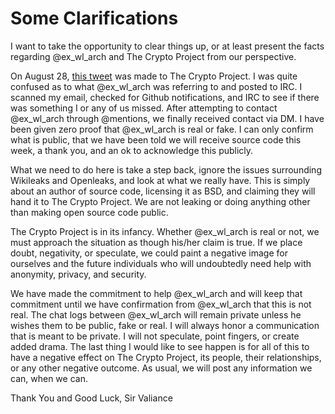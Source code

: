 # Some Clarifications

I want to take the opportunity to clear things up, or at least present the facts regarding @ex_wl_arch and The Crypto Project from our perspective. 

On August 28, [this tweet][1] was made to The Crypto Project. I was quite confused as to what @ex_wl_arch was referring to and posted to IRC.  I scanned my email, checked for Github notifications, and IRC to see if there was something I or any of us missed.  After attempting to contact @ex_wl_arch through @mentions, we finally received contact via DM. I have been given zero proof that @ex_wl_arch is real or fake.  I can only confirm what is public, that we have been told we will receive source code this week, a thank you, and an ok to acknowledge this publicly.

What we need to do here is take a step back, ignore the issues surrounding Wikileaks and Openleaks, and look at what we really have.  This is simply about an author of source code, licensing it as BSD, and claiming they will hand it to The Crypto Project. We are not leaking or doing anything other than making open source code public.

The Crypto Project is in its infancy.  Whether @ex_wl_arch is real or not, we must approach the situation as though his/her claim is true.  If we place doubt, negativity, or speculate, we could paint a negative image for ourselves and the future individuals who will undoubtedly need help with anonymity, privacy, and security.

We have made the commitment to help @ex_wl_arch and will keep that commitment until we have confirmation from @ex_wl_arch that this is not real.  The chat logs between @ex_wl_arch will remain private unless he wishes them to be public, fake or real.  I will always honor a communication that is meant to be private.  I will not speculate, point fingers, or create added drama.  The last thing I would like to see happen is for all of this to have a negative effect on The Crypto Project, its people, their relationships, or any other negative outcome.  As usual, we will post any information we can, when we can.

Thank You and Good Luck,
Sir Valiance

   [1]: https://twitter.com/#!/ex_wl_arch/status/107952977368719360

